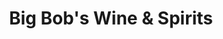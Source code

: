 ---
title: "Big Bob's Wine & Spirits"
url: /worcester/big-bobs-wine-und-spirits/
shop: Spirituosen
---